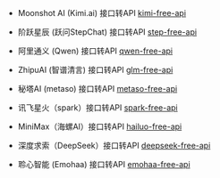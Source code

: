 

- Moonshot AI (Kimi.ai) 接口转API [kimi-free-api](https://github.com/LLM-Red-Team/kimi-free-api)

- 阶跃星辰 (跃问StepChat) 接口转API [step-free-api](https://github.com/LLM-Red-Team/step-free-api)

- 阿里通义 (Qwen) 接口转API [qwen-free-api](https://github.com/LLM-Red-Team/qwen-free-api)

- ZhipuAI (智谱清言) 接口转API [glm-free-api](https://github.com/LLM-Red-Team/glm-free-api)

- 秘塔AI (metaso) 接口转API [metaso-free-api](https://github.com/LLM-Red-Team/metaso-free-api)

- 讯飞星火（spark）接口转API [spark-free-api](https://github.com/LLM-Red-Team/spark-free-api)

- MiniMax（海螺AI）接口转API [hailuo-free-api](https://github.com/LLM-Red-Team/hailuo-free-api)

- 深度求索（DeepSeek）接口转API [deepseek-free-api](https://github.com/LLM-Red-Team/deepseek-free-api)

- 聆心智能 (Emohaa) 接口转API [emohaa-free-api](https://github.com/LLM-Red-Team/emohaa-free-api)